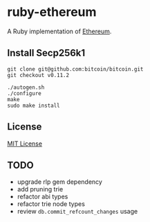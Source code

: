 # ruby-ethereum

A Ruby implementation of [Ethereum](https://ethereum.org).

## Install Secp256k1

```
git clone git@github.com:bitcoin/bitcoin.git
git checkout v0.11.2

./autogen.sh
./configure
make
sudo make install
```

## License

[MIT License](LICENSE)

## TODO

* upgrade rlp gem dependency
* add pruning trie
* refactor abi types
* refactor trie node types
* review `db.commit_refcount_changes` usage
